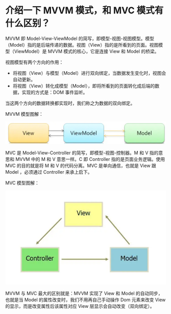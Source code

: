 # 介绍一下 MVVM 模式，和 MVC 模式有什么区别？

MVVM 即 Model-View-ViewModel 的简写，即模型-视图-视图模型。模型（Model）指的是后端传递的数据。视图（View）指的是所看到的页面。视图模型（ViewModel）是 MVVM 模式的核心，它是连接 View 和 Model 的桥梁。

视图模型有两个方向的作用：

- 将视图（View）与模型（Model）进行双向绑定，当数据发生变化时，视图会自动更新。
- 将视图（View）转化成模型（Model），即将所看到的页面转化成后端的数据，实现的方式是：DOM 事件监听。

当这两个方向的数据转换都实现时，我们称之为数据的双向绑定。

MVVM 模型图解：

![1677830973-gNoWGQ-image](./assets/1677830973-gNoWGQ-image.png)

MVC 是 Model-View-Controller 的简写，即模型-视图-控制器。M 和 V 指的意思和 MVVM 中的 M 和 V 意思一样。C 即 Controller 指的是页面业务逻辑。使用 MVC 的目的就是将 M 和 V 的代码分离。MVC 是单向通信，也就是 View 跟 Model ，必须通过 Controller 来承上启下。

MVC 模型图解：

![1677830876-FXzrYJ-image](./assets/1677830876-FXzrYJ-image.png)

MVVM 与 MVC 最大的区别就是：MVVM 实现了 View 和 Model 的自动同步，也就是当 Model 的属性改变时，我们不用再自己手动操作 Dom 元素来改变 View 的显示，而是改变属性后该属性对应 View 层显示会自动改变（双向绑定）。
